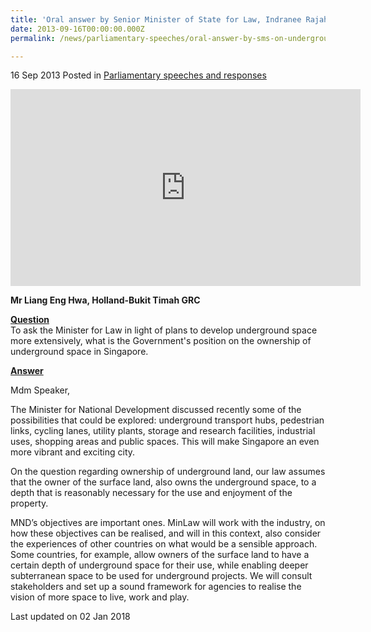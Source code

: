 ```yaml
---
title: 'Oral answer by Senior Minister of State for Law, Indranee Rajah, to Parliamentary Question on underground space'
date: 2013-09-16T00:00:00.000Z
permalink: /news/parliamentary-speeches/oral-answer-by-sms-on-underground-space/

---
```




16 Sep 2013 Posted in [Parliamentary speeches and responses](/news/parliamentary-speeches)


<div class="bp-youtube">
<iframe title="video: oral answer to question on underground space" width="560" height="315" src="https://www.youtube.com/embed/9r_j3qBeDa0" frameborder="0" allow="accelerometer; autoplay; encrypted-media; gyroscope; picture-in-picture" allowfullscreen></iframe>     
</div>

**Mr Liang Eng Hwa, Holland-Bukit Timah GRC**

**<u>Question</u>**    
To ask the Minister for Law in light of plans to develop underground space more extensively, what is the Government's position on the ownership of underground space in Singapore.


**<u>Answer</u>**    

Mdm Speaker,


The Minister for National Development discussed recently some of the possibilities that could be explored: underground transport hubs, pedestrian links, cycling lanes, utility plants, storage and research facilities, industrial uses, shopping areas and public spaces. This will make Singapore an even more vibrant and exciting city.

On the question regarding ownership of underground land, our law assumes that the owner of the surface land, also owns the underground space, to a depth that is reasonably necessary for the use and enjoyment of the property.

MND’s objectives are important ones. MinLaw will work with the industry, on how these objectives can be realised, and will in this context, also consider the experiences of other countries on what would be a sensible approach. Some countries, for example, allow owners of the surface land to have a certain depth of underground space for their use, while enabling deeper subterranean space to be used for underground projects. We will consult stakeholders and set up a sound framework for agencies to realise the vision of more space to live, work and play.

<p class="right-side-updated">Last updated on 02 Jan 2018 </p>
